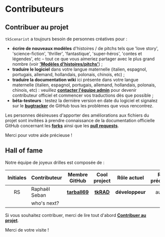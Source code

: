 
# Contributeurs

## <a name="contribuer-au-projet"/>Contribuer au projet

`tkScenarist` a toujours besoin de personnes créatives pour :

* **écrire de nouveaux modèles** d'histoires / de pitchs tels que 'love
story', 'science-fiction', 'thriller', 'fantastique', 'super-héros',
'contes et légendes', etc &ndash; tout ce que vous aimeriez partager
avec le plus grand nombre (voir
**['Modèles&nbsp;d'histoires/pitchs'](fr_tools_pitch_templates.html)**)&nbsp;;
* **traduire le logiciel** dans votre langue maternelle (italien,
espagnol, portugais, allemand, hollandais, polonais, chinois,
etc)&nbsp;;
* **traduire la documentation wiki** ici présente dans votre langue
maternelle (italien, espagnol, portugais, allemand, hollandais,
polonais, chinois, etc) : veuillez **[contacter l'équipe admin](https://github.com/tarball69/tkScenarist/issues/1)** pour devenir
contributeur officiel et commencer vos traductions dès que
possible&nbsp;;
* **béta-testeurs** : testez la dernière version en date du logiciel et
signalez sur le **[bugtracker](https://github.com/tarball69/tkScenarist/issues)** de GitHub tous les
problèmes que vous rencontrez.

Les personnes désireuses d'apporter des améliorations aux fichiers du
projet sont invitées à prendre connaissance de la documentation
officielle GitHub concernant les **[forks](https://help.github.com/articles/fork-a-repo)** ainsi que les
**[pull requests](https://help.github.com/articles/using-pull-requests/)**.

Merci pour votre aide précieuse !


## <a name="hall-of-fame"/>Hall of fame

Notre équipe de joyeux drilles est composée de :

| Initiales | Contributeur | Membre GitHub | Cool project | Rôle actuel | Rôle précédent |
|:--------:|:------------|:-----------------:|:------------:|:------------:|:-------------:|
| RS | Raphaël Seban | **[tarball69](https://github.com/tarball69)** | **[tkRAD](https://github.com/tarball69/tkRAD/wiki)** | **développeur** | auteur |
|  | who's next? |  |  |  |  |


Si vous souhaitez contribuer, merci de lire tout d'abord
**[Contribuer au projet](#contribuer-au-projet)**.

Merci de votre visite !
